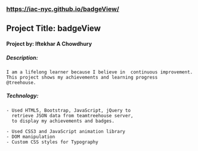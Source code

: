 ###  https://iac-nyc.github.io/badgeView/
## Project Title: badgeView
#### Project by: Iftekhar A Chowdhury
##### Description:
```
I am a lifelong learner because I believe in  continuous improvement.
This project shows my achievements and learning progress
@treehouse.

```
##### Technology:
```
- Used HTML5, Bootstrap, JavaScript, jQuery to
  retrieve JSON data from teamtreehouse server,
  to display my achievements and badges.

- Used CSS3 and JavaScript animation library
- DOM manipulation
- Custom CSS styles for Typography
```

